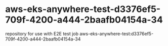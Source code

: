 # aws-eks-anywhere-test-d3376ef5-709f-4200-a444-2baafb04154a-34
repository for use with E2E test job aws-eks-anywhere-test:d3376ef5-709f-4200-a444-2baafb04154a-34
